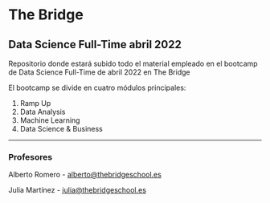# The Bridge
## Data Science Full-Time abril 2022
Repositorio donde estará subido todo el material empleado en el bootcamp de Data Science Full-Time de abril 2022 en The Bridge

El bootcamp se divide en cuatro módulos principales:
1. Ramp Up
2. Data Analysis
3. Machine Learning
4. Data Science & Business

---

### Profesores
Alberto Romero - <alberto@thebridgeschool.es>

Julia Martínez - <julia@thebridgeschool.es>

